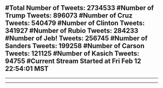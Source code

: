 #Total Number of Tweets: 2734533 
#Number of Trump Tweets: 896073
#Number of Cruz Tweets: 540479
#Number of Clinton Tweets: 341927
#Number of Rubio Tweets: 284233
#Number of Jeb! Tweets: 256745
#Number of Sanders Tweets: 199258
#Number of Carson Tweets: 121125
#Number of Kasich Tweets: 94755
#Current Stream Started at Fri Feb 12 22:54:01 MST
---
---
---
